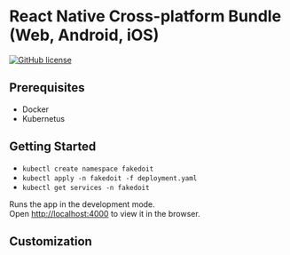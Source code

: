 # React Native Cross-platform Bundle (Web, Android, iOS)
[![GitHub license](https://img.shields.io/badge/license-MIT-blue.svg)](https://github.com/v-bortsov/react-typescript-data-gen/blob/master/LICENSE)

## Prerequisites
* Docker
* Kubernetus

## Getting Started

* `kubectl create namespace fakedoit`
* `kubectl apply -n fakedoit -f deployment.yaml`
* `kubectl get services -n fakedoit`

Runs the app in the development mode.<br />
Open [http://localhost:4000](http://localhost:4000) to view it in the browser.

## Customization

